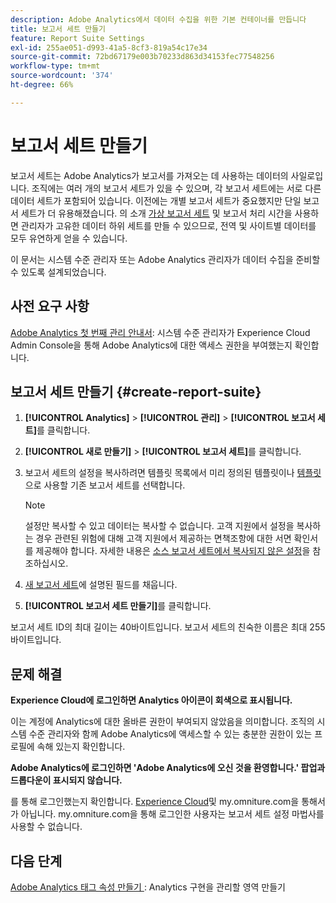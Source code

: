 ```yaml
---
description: Adobe Analytics에서 데이터 수집을 위한 기본 컨테이너를 만듭니다
title: 보고서 세트 만들기
feature: Report Suite Settings
exl-id: 255ae051-d993-41a5-8cf3-819a54c17e34
source-git-commit: 72bd67179e003b70233d863d34153fec77548256
workflow-type: tm+mt
source-wordcount: '374'
ht-degree: 66%

---
```


# 보고서 세트 만들기

보고서 세트는 Adobe Analytics가 보고서를 가져오는 데 사용하는 데이터의 사일로입니다. 조직에는 여러 개의 보고서 세트가 있을 수 있으며, 각 보고서 세트에는 서로 다른 데이터 세트가 포함되어 있습니다. 이전에는 개별 보고서 세트가 중요했지만 단일 보고서 세트가 더 유용해졌습니다. 의 소개 [가상 보고서 세트](https://experienceleague.adobe.com/docs/analytics/components/virtual-report-suites/vrs-about.html?lang=en#virtual-report-suites) 및 보고서 처리 시간을 사용하면 관리자가 고유한 데이터 하위 세트를 만들 수 있으므로, 전역 및 사이트별 데이터를 모두 유연하게 얻을 수 있습니다.

이 문서는 시스템 수준 관리자 또는 Adobe Analytics 관리자가 데이터 수집을 준비할 수 있도록 설계되었습니다.

## 사전 요구 사항

[Adobe Analytics 첫 번째 관리 안내서](/help/admin/admin-console/first-admin-guide.md): 시스템 수준 관리자가 Experience Cloud Admin Console을 통해 Adobe Analytics에 대한 액세스 권한을 부여했는지 확인합니다.

## 보고서 세트 만들기 {#create-report-suite}

1. **[!UICONTROL Analytics]** > **[!UICONTROL 관리]** > **[!UICONTROL 보고서 세트]**&#x200B;를 클릭합니다.
1. **[!UICONTROL 새로 만들기]** > **[!UICONTROL 보고서 세트]**&#x200B;를 클릭합니다.
1. 보고서 세트의 설정을 복사하려면 템플릿 목록에서 미리 정의된 템플릿이나 [템플릿](/help/admin/c-manage-report-suites/c-report-suite-templates/report-suite-templates.md)으로 사용할 기존 보고서 세트를 선택합니다.

   >[!NOTE]
   >
   >설정만 복사할 수 있고 데이터는 복사할 수 없습니다. 고객 지원에서 설정을 복사하는 경우 관련된 위험에 대해 고객 지원에서 제공하는 면책조항에 대한 서면 확인서를 제공해야 합니다. 자세한 내용은 [소스 보고서 세트에서 복사되지 않은 설정](/help/admin/c-manage-report-suites/c-new-report-suite/settings-not-copied-from-rs.md)을 참조하십시오.

1. [새 보고서 세트](/help/admin/c-manage-report-suites/c-new-report-suite/new-report-suite.md)에 설명된 필드를 채웁니다.
1. **[!UICONTROL 보고서 세트 만들기]**&#x200B;를 클릭합니다.

보고서 세트 ID의 최대 길이는 40바이트입니다. 보고서 세트의 친숙한 이름은 최대 255바이트입니다.

## 문제 해결

**Experience Cloud에 로그인하면 Analytics 아이콘이 회색으로 표시됩니다.**

이는 계정에 Analytics에 대한 올바른 권한이 부여되지 않았음을 의미합니다. 조직의 시스템 수준 관리자와 함께 Adobe Analytics에 액세스할 수 있는 충분한 권한이 있는 프로필에 속해 있는지 확인합니다.

**Adobe Analytics에 로그인하면 &#39;Adobe Analytics에 오신 것을 환영합니다.&#39; 팝업과 드롭다운이 표시되지 않습니다.**

를 통해 로그인했는지 확인합니다. [Experience Cloud](https://experience.adobe.com)및 my.omniture.com을 통해서가 아닙니다. my.omniture.com을 통해 로그인한 사용자는 보고서 세트 설정 마법사를 사용할 수 없습니다.

## 다음 단계

[Adobe Analytics 태그 속성 만들기 ](/help/implement/launch/create-analytics-property.md): Analytics 구현을 관리할 영역 만들기
